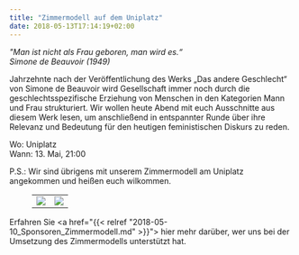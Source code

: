 ```yaml
---
title: "Zimmermodell auf dem Uniplatz"
date: 2018-05-13T17:14:19+02:00
---
```


<cite>"Man ist nicht als Frau geboren, man wird es.“ <br /> Simone de Beauvoir (1949)</cite>

Jahrzehnte nach der Veröffentlichung des Werks „Das andere Geschlecht“
von Simone de Beauvoir wird Gesellschaft immer noch durch die
geschlechtsspezifische Erziehung von Menschen in den Kategorien Mann
und Frau strukturiert.  Wir wollen heute Abend mit euch Ausschnitte
aus diesem Werk lesen, um anschließend in entspannter Runde über ihre
Relevanz und Bedeutung für den heutigen feministischen Diskurs zu
reden.

Wo: Uniplatz<br />
Wann: 13. Mai, 21:00<br />

P.S.: Wir sind übrigens mit unserem Zimmermodell am Uniplatz
angekommen und heißen euch wilkommen.


<figure>
<table>
<tr>
<td><img src="/aktuelles/demonstrator_uni_small.jpg"/></td>
<td><img src="/aktuelles/demonstrator_uni_traktor_small.jpg"/></td>
</tr>
</table>
</figure>

Erfahren Sie <a href="{{< relref "2018-05-10_Sponsoren_Zimmermodell.md" >}}"> hier</a> mehr darüber, wer uns bei der Umsetzung des Zimmermodells unterstützt hat.
